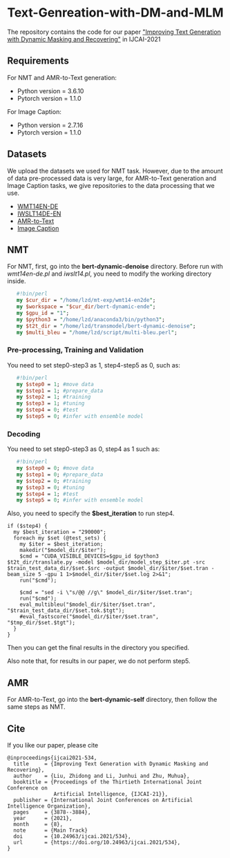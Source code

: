 # Text-Genreation-with-DM-and-MLM
The repository contains the code for our paper ["Improving Text Generation with Dynamic Masking and Recovering"](https://www.ijcai.org/proceedings/2021/534) in IJCAI-2021

## Requirements
For NMT and AMR-to-Text generation:

* Python version = 3.6.10
* Pytorch version = 1.1.0

For Image Caption: 
* Python version = 2.7.16
* Pytorch version = 1.1.0

## Datasets

We upload the datasets we used for NMT task. However, due to the amount of data pre-processed data is very large, for AMR-to-Text generation and Image Caption tasks, we give repositories to the data processing that we use.
* [WMT14EN-DE](https://drive.google.com/file/d/1r_Bv6_a8ylGVOkT1MaRmEaQ4OHylIVOA/view?usp=sharing)
* [IWSLT14DE-EN](https://drive.google.com/file/d/1hotynRPVR1anNdjuThOOLF6gg_B1yWLX/view?usp=sharing)
* [AMR-to-Text](https://github.com/Amazing-J/structural-transformer)
* [Image Caption](https://github.com/ruotianluo/ImageCaptioning.pytorch)


## NMT

For NMT, first, go into the **bert-dynamic-denoise** directory.
Before run with *wmt14en-de.pl* and *iwslt14.pl*, you need to modify the working directory inside.
 ```perl
    #!bin/perl
    my $cur_dir = "/home/lzd/mt-exp/wmt14-en2de";
    my $workspace = "$cur_dir/bert-dynamic-ende";
    my $gpu_id = "1";
    my $python3 = "/home/lzd/anaconda3/bin/python3";
    my $t2t_dir = "/home/lzd/transmodel/bert-dynamic-denoise";
    my $multi_bleu = "/home/lzd/script/multi-bleu.perl";
 ```

### Pre-processing, Training and Validation
You need to set step0-step3 as 1, step4-step5 as 0, such as:
 ```perl
    #!bin/perl
    my $step0 = 1; #move data
    my $step1 = 1; #prepare_data
    my $step2 = 1; #training
    my $step3 = 1; #tuning
    my $step4 = 0; #test
    my $step5 = 0; #infer with ensemble model
 ```

### Decoding
You need to set step0-step3 as 0, step4 as 1 such as:
 ```perl
    #!bin/perl
    my $step0 = 0; #move data
    my $step1 = 0; #prepare_data
    my $step2 = 0; #training
    my $step3 = 0; #tuning
    my $step4 = 1; #test
    my $step5 = 0; #infer with ensemble model
```
Also, you need to specify the **$best_iteration** to run step4.
```
if ($step4) {
  my $best_iteration = "290000";
  foreach my $set (@test_sets) {
    my $iter = $best_iteration;
    makedir("$model_dir/$iter");
    $cmd = "CUDA_VISIBLE_DEVICES=$gpu_id $python3 $t2t_dir/translate.py -model $model_dir/model_step_$iter.pt -src $train_test_data_dir/$set.$src -output $model_dir/$iter/$set.tran -beam_size 5 -gpu 1 1>$model_dir/$iter/$set.log 2>&1";
    run("$cmd");

    $cmd = "sed -i \"s/@@ //g\" $model_dir/$iter/$set.tran";
    run("$cmd");
    eval_multibleu("$model_dir/$iter/$set.tran", "$train_test_data_dir/$set.tok.$tgt");
    #eval_fastscore("$model_dir/$iter/$set.tran", "$tmp_dir/$set.$tgt");
  }
} 
```
Then you can get the final results in the directory you specified.

Also note that, for results in our paper, we do not perform step5.

## AMR
For AMR-to-Text, go into the **bert-dynamic-self** directory, then follow the same steps as NMT.


## Cite 

If you like our paper, please cite
```
@inproceedings{ijcai2021-534,
  title     = {Improving Text Generation with Dynamic Masking and Recovering},
  author    = {Liu, Zhidong and Li, Junhui and Zhu, Muhua},
  booktitle = {Proceedings of the Thirtieth International Joint Conference on
               Artificial Intelligence, {IJCAI-21}},
  publisher = {International Joint Conferences on Artificial Intelligence Organization},
  pages     = {3878--3884},
  year      = {2021},
  month     = {8},
  note      = {Main Track}
  doi       = {10.24963/ijcai.2021/534},
  url       = {https://doi.org/10.24963/ijcai.2021/534},
}
```
